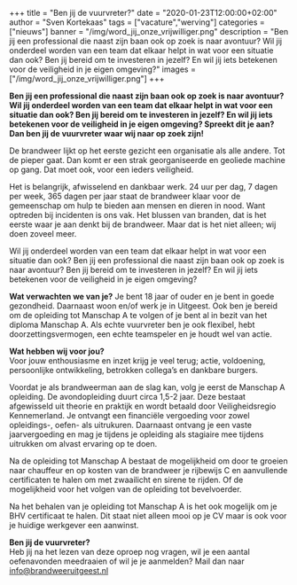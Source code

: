 +++
title = "Ben jij de vuurvreter?"
date = "2020-01-23T12:00:00+02:00"
author = "Sven Kortekaas"
tags = ["vacature","werving"]
categories = ["nieuws"]
banner = "/img/word_jij_onze_vrijwilliger.png"
description = "Ben jij een professional die naast zijn baan ook op zoek is naar avontuur? Wil jij onderdeel worden van een team dat elkaar helpt in wat voor een situatie dan ook? Ben jij bereid om te investeren in jezelf? En wil jij iets betekenen voor de veiligheid in je eigen omgeving?"
images = ["/img/word_jij_onze_vrijwilliger.png"]
+++

**Ben jij een professional die naast zijn baan ook op zoek is naar avontuur? Wil jij onderdeel worden van een team dat elkaar helpt in wat voor een situatie dan ook? Ben jij bereid om te investeren in jezelf? En wil jij iets betekenen voor de veiligheid in je eigen omgeving? Spreekt dit je aan? Dan ben jij de vuurvreter waar wij naar op zoek zijn!**  

De brandweer lijkt op het eerste gezicht een organisatie als alle andere. Tot de pieper gaat. Dan komt er een strak georganiseerde en geoliede machine op gang. Dat moet ook, voor een ieders veiligheid.  

Het is belangrijk, afwisselend en dankbaar werk. 24 uur per dag, 7 dagen per week, 365 dagen per jaar staat de brandweer klaar voor de gemeenschap om hulp te bieden aan mensen en dieren in nood. Want optreden bij incidenten is ons vak. Het blussen van branden, dat is het eerste waar je aan denkt bij de brandweer. Maar dat is het niet alleen; wij doen zoveel meer.  

Wil jij onderdeel worden van een team dat elkaar helpt in wat voor een situatie dan ook? Ben jij een professional die naast zijn baan ook op zoek is naar avontuur? Ben jij bereid om te investeren in jezelf? En wil jij iets betekenen voor de veiligheid in je eigen omgeving?  

**Wat verwachten we van je?**
Je bent 18 jaar of ouder en je bent in goede gezondheid. Daarnaast woon en/of werk je in Uitgeest. Ook ben je bereid om de opleiding tot Manschap A te volgen of je bent al in bezit van het diploma Manschap A. Als echte vuurvreter ben je ook flexibel, hebt doorzettingsvermogen, een echte teamspeler en je houdt wel van actie.
 
**Wat hebben wij voor jou?**  
Voor jouw enthousiasme en inzet krijg je veel terug; actie, voldoening, persoonlijke ontwikkeling, betrokken collega’s en dankbare burgers.

Voordat je als brandweerman aan de slag kan, volg je eerst de Manschap A opleiding. De avondopleiding duurt circa 1,5-2 jaar. Deze bestaat afgewisseld uit theorie en praktijk en wordt betaald door Veiligheidsregio Kennemerland. Je ontvangt een financiële vergoeding voor zowel opleidings-, oefen- als uitrukuren. Daarnaast ontvang je een vaste jaarvergoeding en mag je tijdens je opleiding als stagiaire mee tijdens uitrukken om alvast ervaring op te doen.  

Na de opleiding tot Manschap A bestaat de mogelijkheid om door te groeien naar chauffeur en op kosten van de brandweer je rijbewijs C en aanvullende certificaten te halen om met zwaailicht en sirene te rijden. Of de mogelijkheid voor het volgen van de opleiding tot bevelvoerder.  

Na het behalen van je opleiding tot Manschap A is het ook mogelijk om je BHV certificaat te halen. Dit staat niet alleen mooi op je CV maar is ook voor je huidige werkgever een aanwinst.  

**Ben jij de vuurvreter?**  
Heb jij na het lezen van deze oproep nog vragen, wil je een aantal oefenavonden meedraaien of wil je je aanmelden? Mail dan naar info@brandweeruitgeest.nl  
